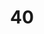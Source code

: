 ---
title: "40"
imageurl: "../src/content/assets/40.webp"
dwnurl: "https://imgs1.thamizhnation.org/40.jpg"
tags: ['thalaivar']
---